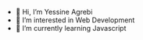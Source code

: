 - 👋 Hi, I’m Yessine Agrebi
- 👀 I’m interested in Web Development
- 🌱 I’m currently learning Javascript


<!---
ragnar-codes/ragnar-codes is a ✨ special ✨ repository because its `README.md` (this file) appears on your GitHub profile.
You can click the Preview link to take a look at your changes.
--->
